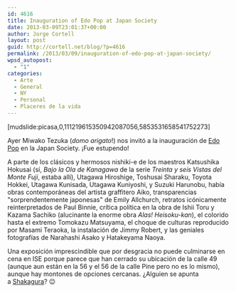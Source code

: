```yaml
---
id: 4616
title: Inauguration of Edo Pop at Japan Society
date: 2013-03-09T23:01:37+00:00
author: Jorge Cortell
layout: post
guid: http://cortell.net/blog/?p=4616
permalink: /2013/03/09/inauguration-of-edo-pop-at-japan-society/
wpsd_autopost:
  - "1"
categories:
  - Arte
  - General
  - NY
  - Personal
  - Placeres de la vida
---
```

[mudslide:picasa,0,111219615350942087056,5853531658541752273]

Ayer Miwako Tezuka (_domo arigato_!) nos invitó a la inauguración de <a title="http://www.japansociety.org/event/edo-pop-the-graphic-impact-of-japanese-prints" href="http://www.japansociety.org/event/edo-pop-the-graphic-impact-of-japanese-prints" target="_blank">Edo Pop</a> en la Japan Society. ¡Fue estupendo!

A parte de los clásicos y hermosos nishiki-e de los maestros Katsushika Hokusai (sí, _Bajo la Ola de Kanagawa_ de la serie _Treinta y seis Vistas del Monte Fuji_, estaba allí), Utagawa Hiroshige, Toshusai Sharaku, Toyota Hokkei, Utagawa Kunisada, Utagawa Kuniyoshi, y Suzuki Harunobu, había obras contemporáneas del artista graffitero Aiko, transparencias "sorprendentemente japonesas" de Emily Allchurch, retratos icónicamente reinterpretados de Paul Binnie, crítica política en la obra de Ishii Toru y Kazama Sachiko (alucinante la enorme obra _Alas! Heisoku-kan_), el colorido hasta el extremo Tomokazu Matsuyama, el choque de culturas reproducido por Masami Teraoka, la instalación de Jimmy Robert, y las geniales fotografías de Narahashi Asako y Hatakeyama Naoya.

Una exposición imprescindible que por desgracia no puede culminarse en cena en ISE porque parece que han cerrado su ubicación de la calle 49 (aunque aun están en la 56 y el 56 de la calle Pine pero no es lo mismo), aunque hay montones de opciones cercanas. ¿Alguien se apunta a <a title="http://www.sakagura.com" href="http://www.sakagura.com" target="_blank">Shakagura</a>? 😉